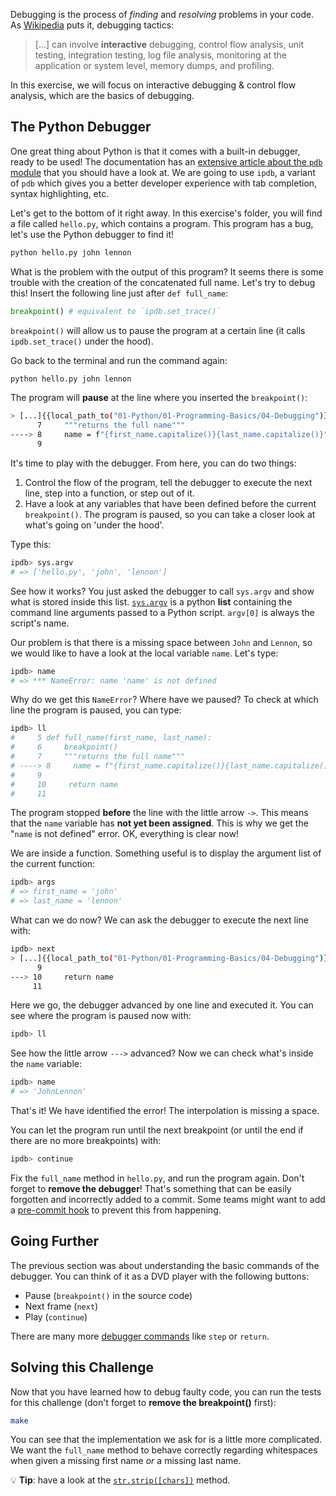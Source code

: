 Debugging is the process of _finding_ and _resolving_ problems in your code. As [Wikipedia](https://en.wikipedia.org/wiki/Debugging) puts it, debugging tactics:

> [...] can involve **interactive** debugging, control flow analysis, unit testing, integration testing, log file analysis, monitoring at the application or system level, memory dumps, and profiling.

In this exercise, we will focus on interactive debugging & control flow analysis, which are the basics of debugging.

## The Python Debugger

One great thing about Python is that it comes with a built-in debugger, ready to be used! The documentation has an [extensive article about the `pdb` module](https://docs.python.org/3/library/pdb.html) that you should have a look at. We are going to use `ipdb`, a variant of `pdb` which gives you a better developer experience with tab completion, syntax highlighting, etc.

Let's get to the bottom of it right away. In this exercise's folder, you will find a file called `hello.py`, which contains a program. This program has a bug, let's use the Python debugger to find it!

```bash
python hello.py john lennon
```

What is the problem with the output of this program? It seems there is some trouble with the creation of the concatenated full name. Let's try to debug this! Insert the following line just after `def full_name`:

```python
breakpoint() # equivalent to `ipdb.set_trace()`
```

`breakpoint()` will allow us to pause the program at a certain line (it calls `ipdb.set_trace()` under the hood).

Go back to the terminal and run the command again:

```bash
python hello.py john lennon
```

The program will **pause** at the line where you inserted the `breakpoint()`:

```bash
> [...]{{local_path_to("01-Python/01-Programming-Basics/04-Debugging")}}/hello.py(8)full_name()
      7     """returns the full name"""
----> 8     name = f"{first_name.capitalize()}{last_name.capitalize()}"
      9
```

It's time to play with the debugger. From here, you can do two things:

1. Control the flow of the program, tell the debugger to execute the next line, step into a function, or step out of it.
2. Have a look at any variables that have been defined before the current `breakpoint()`. The program is paused, so you can take a closer look at what's going on 'under the hood'.

Type this:

```bash
ipdb> sys.argv
# => ['hello.py', 'john', 'lennon']
```

See how it works? You just asked the debugger to call `sys.argv` and show what is stored inside this list. [`sys.argv`](https://docs.python.org/3/library/sys.html#sys.argv) is a python **list** containing the command line arguments passed to a Python script. `argv[0]` is always the script's name.

Our problem is that there is a missing space between `John` and `Lennon`, so we would like to have a look at the local variable `name`. Let's type:

```bash
ipdb> name
# => *** NameError: name 'name' is not defined
```

Why do we get this `NameError`? Where have we paused? To check at which line the program is paused, you can type:

```bash
ipdb> ll
#     5 def full_name(first_name, last_name):
#     6     breakpoint()
#     7     """returns the full name"""
# ----> 8     name = f"{first_name.capitalize()}{last_name.capitalize()}"
#     9
#     10     return name
#     11
```

The program stopped **before** the line with the little arrow `->`. This means that the `name` variable has **not yet been assigned**. This is why we get the "`name` is not defined" error. OK, everything is clear now!

We are inside a function. Something useful is to display the argument list of the current function:

```bash
ipdb> args
# => first_name = 'john'
# => last_name = 'lennon'
```

What can we do now? We can ask the debugger to execute the next line with:

```bash
ipdb> next
> [...]{{local_path_to("01-Python/01-Programming-Basics/04-Debugging")}}/hello.py(10)full_name()
      9
---> 10     return name
     11
```

Here we go, the debugger advanced by one line and executed it. You can see where the program is paused now with:

```bash
ipdb> ll
```

See how the little arrow `--->` advanced? Now we can check what's inside the `name` variable:

```bash
ipdb> name
# => 'JohnLennon'
```

That's it! We have identified the error! The interpolation is missing a space.

You can let the program run until the next breakpoint (or until the end if there are no more breakpoints) with:

```bash
ipdb> continue
```

Fix the `full_name` method in `hello.py`, and run the program again. Don't forget to **remove the debugger**! That's something that can be easily forgotten and incorrectly added to a commit. Some teams might want to add a [pre-commit hook](http://blog.keul.it/2013/11/no-more-pdbsettrace-committed-git-pre.html) to prevent this from happening.

## Going Further

The previous section was about understanding the basic commands of the debugger. You can think of it as a DVD player with the following buttons:

- Pause (`breakpoint()` in the source code)
- Next frame (`next`)
- Play (`continue`)

There are many more [debugger commands](https://docs.python.org/3/library/pdb.html#debugger-commands) like `step` or `return`.

## Solving this Challenge

Now that you have learned how to debug faulty code, you can run the tests for this challenge (don't forget to **remove the breakpoint()** first):

```bash
make
```

You can see that the implementation we ask for is a little more complicated. We want the `full_name` method to behave correctly regarding whitespaces when given a missing first name _or_ a missing last name.

 💡 **Tip**: have a look at the [`str.strip([chars])`](https://docs.python.org/3.7/library/stdtypes.html?highlight=strip#str.strip) method.
